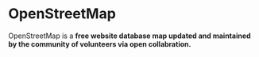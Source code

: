 # OpenStreetMap
OpenStreetMap is a **free website database map updated and maintained by the community of volunteers via open collabration.**
